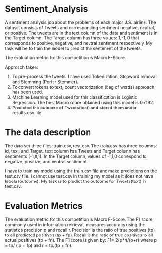 # Sentiment_Analysis
A sentiment analysis job about the problems of each major U.S. airline.
The dataset consists of Tweets and corresponding sentiment negative, neutral, or positive. The tweets are in the text column of the data and sentiment is in the Target column. The Target column has three values: 1,-1, 0 that corresponds to positive, negative, and neutral sentiment respectively. My task will be to train the model to predict the sentiment of the tweets.

The evaluation metric for this competition is Macro F-Score.

Approach taken:
1. To pre-process the tweets, I have used Tokenization, Stopword removal and Stemming (Porter Stemmer).
2. To convert tokens to text, count vectorization (bag of words) approach has been used.
3. Machine Learning model used for this classification is Logistic Regression. The best Macro score obtained using this model is 0.7192.
4. Predicted the outcome of Tweets(text) and stored them under results.csv file.

# The data description
The data set three files: train.csv, test.csv.
The train.csv has three columns: id, text, and Target. text column has Tweets and Target column has sentiments (-1,0,1). In the Target column, values of -1,1,0 correspond to negative, positive, and neutral sentiment.

I have to train my model using the train.csv file and make predictions on the test.csv file. I cannot use test.csv in training my model as it does not have labels (outcome). My task is to predict the outcome for Tweets(text) in test.csv.

# Evaluation Metrics
The evaluation metric for this competition is Macro F-Score.
The F1 score, commonly used in information retrieval, measures accuracy using the statistics precision p and recall r. Precision is the ratio of true positives (tp) to all predicted positives (tp + fp). Recall is the ratio of true positives to all actual positives (tp + fn). The F1 score is given by:
F1= 2(p*r)/(p+r)   where p = tp/ (tp + fp) and r = tp/(tp + fn).


